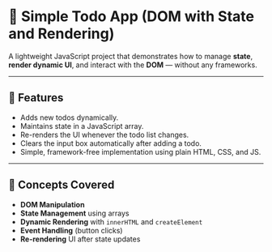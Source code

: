 # 📝 Simple Todo App (DOM with State and Rendering)

A lightweight JavaScript project that demonstrates how to manage **state**, **render dynamic UI**, and interact with the **DOM** — without any frameworks.

---

## 🚀 Features

- Adds new todos dynamically.
- Maintains state in a JavaScript array.
- Re-renders the UI whenever the todo list changes.
- Clears the input box automatically after adding a todo.
- Simple, framework-free implementation using plain HTML, CSS, and JS.

---

## 🧠 Concepts Covered

- **DOM Manipulation**
- **State Management** using arrays
- **Dynamic Rendering** with `innerHTML` and `createElement`
- **Event Handling** (button clicks)
- **Re-rendering** UI after state updates


